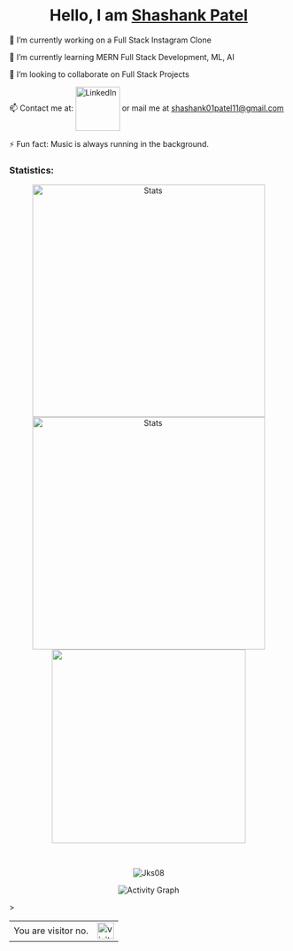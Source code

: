 <h1 align="center"> Hello, I am <a href="https://www.linkedin.com/in/shashank-patel-70451618b/">Shashank Patel </a></h1>

🔭 I’m currently working on a Full Stack Instagram Clone

🌱 I’m currently learning MERN Full Stack Development, ML, AI

👯 I’m looking to collaborate on Full Stack Projects

📫 Contact me at: [<img align="center" alt="LinkedIn" width="80px" src="https://github.com/melanieshi0120/melanieshi0120/blob/master/linkedin.ico" />](https://www.linkedin.com/in/shashank-patel-70451618b/) or mail me at shashank01patel11@gmail.com

⚡ Fun fact: Music is always running in the background.

### Statistics:

<p align="center">
          <img align="center" width="420" src="https://github-readme-stats.vercel.app/api?username=ShashankPatel0111&count_private=true&show_icons=true&theme=github_dark" alt="Stats" />
          <img align="center" width="420" src="https://github-readme-streak-stats.herokuapp.com/?user=ShashankPatel0111&theme=dark" alt="Stats" />
          <img align="center" width="350" src="https://github-readme-stats.vercel.app/api/top-langs/?username=ShashankPatel0111&theme=github_dark&langs_count=5&layout=compact">
</p>

<br>
<p align="center"> <img src="https://github-profile-trophy.vercel.app/?username=ShashankPatel0111&no-frame=true&theme=dracula&no-bg=true&margin-w=40" alt="Jks08" /></a> </p>

<p align="center"> <img src="https://activity-graph.herokuapp.com/graph?username=shashankpatel0111&theme=react-dark" alt="Activity Graph"></p>
<table>
<tr>
<td>You are visitor no.</td>
<td><img src="https://profile-counter.glitch.me/shashankpatel0111/count.svg" alt="visitor count" height="30" /></td>>
</tr>
</table>
